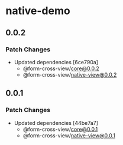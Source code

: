 # native-demo

## 0.0.2

### Patch Changes

- Updated dependencies [6ce790a]
  - @form-cross-view/core@0.0.2
  - @form-cross-view/native-view@0.0.2

## 0.0.1

### Patch Changes

- Updated dependencies [44be7a7]
  - @form-cross-view/core@0.0.1
  - @form-cross-view/native-view@0.0.1
